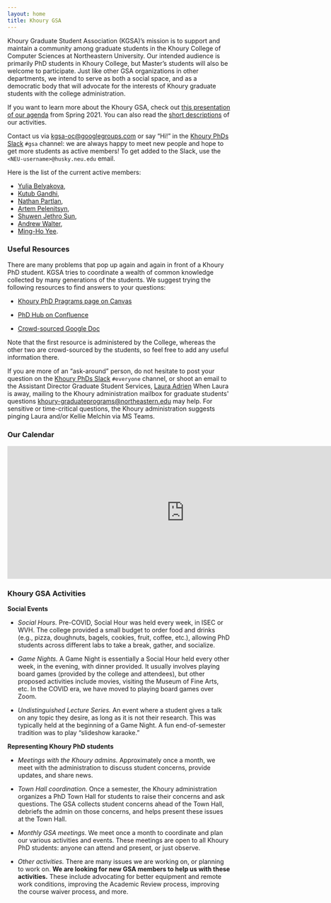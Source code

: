 ```yaml
---
layout: home
title: Khoury GSA
---
```


Khoury Graduate Student Association (KGSA)’s mission is to support and maintain
a community among graduate students in the Khoury College of Computer Sciences
at Northeastern University. Our intended audience is primarily PhD students in
Khoury College, but Master’s students will also be welcome to participate. Just
like other GSA organizations in other departments, we intend to serve as both a
social space, and as a democratic body that will advocate for the interests of
Khoury graduate students with the college administration.

If you want to learn more about the Khoury GSA, check out [this presentation of our agenda][gsa-slides-summer-2021]
from Spring 2021. You can also read the [short descriptions](#khoury-gsa-activities) of
our activities.

Contact us via [kgsa-oc@googlegroups.com](mailto://kgsa-oc@googlegroups.com) or
say “Hi!” in the [Khoury PhDs Slack][khoury-slack] `#gsa` channel: we
are always happy to meet new people and hope to get more students as active members!
To get added to the Slack, use the `<NEU‑username>@husky.neu.edu` email.

Here is the list of the current active members:

* [Yulia Belyakova](https://www.khoury.northeastern.edu/people/julia-belyakova/),
* [Kutub Gandhi](https://www.khoury.northeastern.edu/people/kutub-gandhi/),
* [Nathan Partlan](https://www.khoury.northeastern.edu/people/nathan-partlan/),
* [Artem Pelenitsyn](https://www.khoury.northeastern.edu/people/artem-pelenitsyn/),
* [Shuwen Jethro Sun](https://www.khoury.northeastern.edu/people/shuwen-jethro-sun/),
* [Andrew Walter](https://www.khoury.northeastern.edu/people/andrew-thomas-walter/),
* [Ming-Ho Yee](https://www.khoury.northeastern.edu/people/ming-ho-yee/).

[gsa-slides-summer-2021]: https://docs.google.com/presentation/d/1IDrAmfLbNO42R-nqtaYK4XjNJhvrfVaOjc7W8QQGRwk/edit?usp=sharing
[khoury-slack]: https://khouryphds.slack.com

### Useful Resources

There are many problems that pop up again and again in front of a Khoury PhD student.
KGSA tries to coordinate a wealth of common knowledge collected by many generations of the students.
We suggest trying the following resources to find answers to your questions:

* [Khoury PhD Pragrams page on Canvas][notebook-canvas]

* [PhD Hub on Confluence][confluence]

* [Crowd-sourced Google Doc][notebook-gdoc]

Note that the first resource is administered by the College, whereas the other two
are crowd-sourced by the students, so feel free to add any useful information there.

If you are more of an “ask-around” person, do not hesitate to post your question on the 
[Khoury PhDs Slack][khoury-slack] `#everyone` channel, or shoot an email to
the Assistant Director Graduate Student Services, [Laura Adrien][laura-email]
When Laura is away, mailing to the Khoury administration mailbox for graduate
students' questions [khoury-graduateprograms@northeastern.edu][khoury-grad-mailbox]
may help. For sensitive or time-critical questions, the Khoury administration 
suggests pinging Laura and/or Kellie Melchin via MS Teams.

[notebook-canvas]: https://northeastern.instructure.com/courses/58310/pages/khoury-phd-programs
[confluence]: https://wiki.khoury.northeastern.edu/display/phdhub/
[notebook-gdoc]: https://docs.google.com/document/d/1Suq1V96T41QlXbR3EBHR7l8B1KbFZGOuIxtDe-72VeE/edit?usp=sharing
[khoury-grad-mailbox]: mailto:khoury-graduateprograms@northeastern.edu
[laura-email]: mailto:l.adrien@northeastern.edu

### Our Calendar

<p><iframe src="https://calendar.google.com/calendar/embed?height=300&amp;wkst=1&amp;bgcolor=%23ffffff&amp;ctz=America%2FNew_York&amp;src=Y25qZzJqNGN0NWVqY2NhYWU2Z29zYjRzczBAZ3JvdXAuY2FsZW5kYXIuZ29vZ2xlLmNvbQ&amp;color=%23D50000&amp;mode=AGENDA&amp;showTitle=0&amp;showNav=0&amp;showDate=0&amp;showPrint=0&amp;showCalendars=0" style="border-width:0" width="800" height="300" frameborder="0" scrolling="no"></iframe>
</p>

### Khoury GSA Activities

**Social Events**

* _Social Hours._ Pre-COVID, Social Hour was held every week, in ISEC or WVH. The
college provided a small budget to order food and drinks (e.g., pizza,
doughnuts, bagels, cookies, fruit, coffee, etc.), allowing PhD students across
different labs to take a break, gather, and socialize.

* _Game Nights._ A Game Night is essentially a Social Hour held every other week,
in the evening, with dinner provided. It usually involves playing board games
(provided by the college and attendees), but other proposed activities include
movies, visiting the Museum of Fine Arts, etc. In the COVID era, we have moved
to playing board games over Zoom.

* _Undistinguished Lecture Series._ An event where a student gives a talk on any
topic they desire, as long as it is not their research. This was typically held
at the beginning of a Game Night. A fun end-of-semester tradition was to play
“slideshow karaoke.”

**Representing Khoury PhD students**

* _Meetings with the Khoury admins._ Approximately once a month, we meet with the
administration to discuss student concerns, provide updates, and share news.

* _Town Hall coordination._ Once a semester, the Khoury administration organizes
a PhD Town Hall for students to raise their concerns and ask questions. The GSA
collects student concerns ahead of the Town Hall, debriefs the admin on those
concerns, and helps present these issues at the Town Hall.

* _Monthly GSA meetings._ We meet once a month to coordinate and plan our various
activities and events. These meetings are open to all Khoury PhD students:
anyone can attend and present, or just observe.

* _Other activities._ There are many issues we are working on, or planning to work
on. **We are looking for new GSA members to help us with these activities.**
These include advocating for better equipment and remote work conditions,
improving the Academic Review process, improving the course waiver process, and
more.
